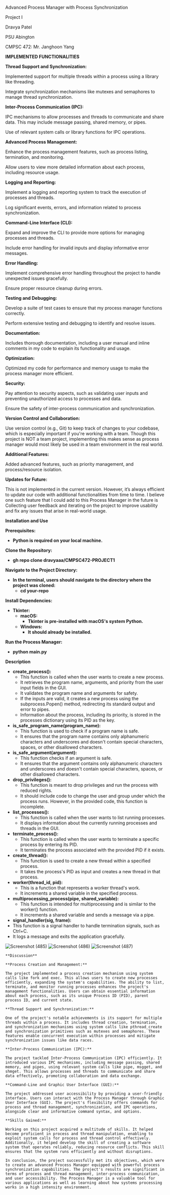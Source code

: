 Advanced Process Manager with Process Synchronization

Project I

Dravya Patel

PSU Abington

CMPSC 472: Mr. Janghoon Yang

**IMPLEMENTED FUNCTIONALITIES**

**Thread Support and Synchronization:**

Implemented support for multiple threads within a process using a library like threading.

Integrate synchronization mechanisms like mutexes and semaphores to manage thread synchronization.

**Inter-Process Communication (IPC):**

IPC mechanisms to allow processes and threads to communicate and share data. This may include message passing, shared memory, or pipes.

Use of relevant system calls or library functions for IPC operations.

**Advanced Process Management:**

Enhance the process management features, such as process listing, termination, and monitoring.

Allow users to view more detailed information about each process, including resource usage.

**Logging and Reporting:**

Implement a logging and reporting system to track the execution of processes and threads.

Log significant events, errors, and information related to process synchronization.

**Command-Line Interface (CLI):**

Expand and improve the CLI to provide more options for managing processes and threads.

Include error handling for invalid inputs and display informative error messages.

**Error Handling:**

Implement comprehensive error handling throughout the project to handle unexpected issues gracefully.

Ensure proper resource cleanup during errors.

**Testing and Debugging:**

Develop a suite of test cases to ensure that my process manager functions correctly.

Perform extensive testing and debugging to identify and resolve issues.

**Documentation:**

Includes thorough documentation, including a user manual and inline comments in my code to explain its functionality and usage.

**Optimization:**

Optimized my code for performance and memory usage to make the process manager more efficient.

**Security:**

Pay attention to security aspects, such as validating user inputs and preventing unauthorized access to processes and data.

Ensure the safety of inter-process communication and synchronization.

**Version Control and Collaboration:**

Use version control (e.g., Git) to keep track of changes to your codebase, which is especially important if you're working with a team. Though this project is NOT a team project, implementing this makes sense as process manager would most likely be used in a team environment in the real world.

**Additional Features:**

Added advanced features, such as priority management, and process/resource isolation.

**Updates for Future:**

This is not implemented in the current version. However, it’s always efficient to update our code with additional functionalities from time to time. I believe one such feature that I could add to this Process Manager in the future is Collecting user feedback and iterating on the project to improve usability and fix any issues that arise in real-world usage.

**Installation and Use**

**Prerequisites:**

-   **Python is required on your local machine.**

**Clone the Repository:**

-   **gh repo clone dravyaaa/CMPSC472-PROJECT1**

**Navigate to the Project Directory:**

-   **In the terminal, users should navigate to the directory where the project was cloned:**
    -   **cd your-repo**

**Install Dependencies:**

-   **Tkinter:**
    -   **macOS:**
        -   **Tkinter is pre-installed with macOS's system Python.**
    -   **Windows:**
        -   **It should already be installed.**

**Run the Process Manager:**

-   **python main.py**

**Description**

-   **create_process():**
    -   This function is called when the user wants to create a new process.
    -   It retrieves the program name, arguments, and priority from the user input fields in the GUI.
    -   It validates the program name and arguments for safety.
    -   If the inputs are valid, it creates a new process using the subprocess.Popen() method, redirecting its standard output and error to pipes.
    -   Information about the process, including its priority, is stored in the processes dictionary using its PID as the key.
-   **is_safe_program_name(program_name):**
    -   This function is used to check if a program name is safe.
    -   It ensures that the program name contains only alphanumeric characters and underscores and doesn't contain special characters, spaces, or other disallowed characters.
-   **is_safe_argument(argument):**
    -   This function checks if an argument is safe.
    -   It ensures that the argument contains only alphanumeric characters and underscores and doesn't contain special characters, spaces, or other disallowed characters.
-   **drop_privileges():**
    -   This function is meant to drop privileges and run the process with reduced rights.
    -   It should include code to change the user and group under which the process runs. However, in the provided code, this function is incomplete.
-   **list_processes():**
    -   This function is called when the user wants to list running processes.
    -   It displays information about the currently running processes and threads in the GUI.
-   **terminate_process():**
    -   This function is called when the user wants to terminate a specific process by entering its PID.
    -   It terminates the process associated with the provided PID if it exists.
-   **create_thread():**
    -   This function is used to create a new thread within a specified process.
    -   It takes the process's PID as input and creates a new thread in that process.
-   **worker(thread_id, pid):**
    -   This is a function that represents a worker thread's work.
    -   It increments a shared variable in the specified process.
-   **multiprocessing_process(pipe, shared_variable):**
    -   This function is intended for multiprocessing and is similar to the worker() function.
    -   It increments a shared variable and sends a message via a pipe.
-   **signal_handler(sig, frame):**
-   This function is a signal handler to handle termination signals, such as Ctrl+C.
-   It logs a message and exits the application gracefully.

  ![Screenshot (485)](https://github.com/dravyaaa/CMPSC472-PROJECT1/assets/107662465/dc7f8984-dd02-462f-ba6b-363aa175c6b9)
![Screenshot (486)](https://github.com/dravyaaa/CMPSC472-PROJECT1/assets/107662465/543c5df3-6e92-45d3-9664-93b938046704)
![Screenshot (487)](https://github.com/dravyaaa/CMPSC472-PROJECT1/assets/107662465/c935994c-01ef-4d41-8c26-3a54bbb6a6f4)


    **Discussion**

    **Process Creation and Management:**

    The project implemented a process creation mechanism using system calls like fork and exec. This allows users to create new processes efficiently, expanding the system's capabilities. The ability to list, terminate, and monitor running processes enhances the project's management functionalities. Users can obtain essential information about each process, such as its unique Process ID (PID), parent process ID, and current state.

    **Thread Support and Synchronization:**

    One of the project's notable achievements is its support for multiple threads within a process. It includes thread creation, termination, and synchronization mechanisms using system calls like pthread_create and synchronization primitives such as mutexes and semaphores. These features enable concurrent execution within processes and mitigate synchronization issues like data races.

    **Inter-Process Communication (IPC):**

    The project tackled Inter-Process Communication (IPC) efficiently. It introduced various IPC mechanisms, including message passing, shared memory, and pipes, using relevant system calls like pipe, msgget, and shmget. This allows processes and threads to communicate and share data effectively, promoting collaboration and data exchange.

    **Command-Line and Graphic User Interface (GUI):**

    The project addressed user accessibility by providing a user-friendly interface. Users can interact with the Process Manager through Graphic User Interface (GUI). The project's flexibility offers commands for process and thread management, synchronization, and IPC operations, alongside clear and informative command syntax, and options.

    **Skills Gained:**

    Working on this project acquired a multitude of skills. It helped become proficient in process and thread manipulation, enabling to exploit system calls for process and thread control effectively. Additionally, it helped develop the skill of creating a software system that operates reliably, reducing resource conflicts. This skill ensures that the system runs efficiently and without disruptions.

    In conclusion, the project successfully met its objectives, which were to create an advanced Process Manager equipped with powerful process synchronization capabilities. The project's results are significant in terms of process and thread management, inter-process communication, and user accessibility. The Process Manager is a valuable tool for various applications as well as learning about how systems processing works in a high intensity environment.
